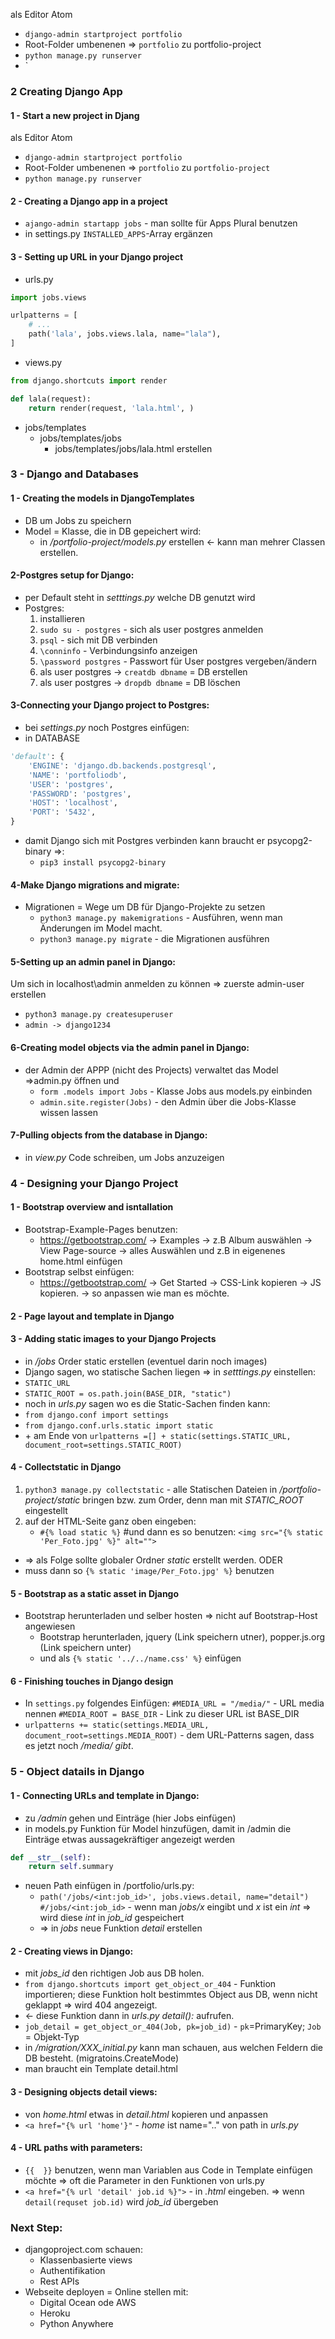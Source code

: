 als Editor Atom
* `django-admin startproject portfolio`
* Root-Folder umbenenen => `portfolio` zu portfolio-project
* `python manage.py runserver`
* `
### 2 Creating Django App
#### 1 - Start a new project in Djang
als Editor Atom
* `django-admin startproject portfolio`
* Root-Folder umbenenen => `portfolio` zu `portfolio-project`
* `python manage.py runserver`
#### 2 - Creating a Django app in a project
* `ajango-admin startapp jobs` - man sollte für Apps Plural benutzen
* in settings.py `INSTALLED_APPS`-Array ergänzen
#### 3 - Setting up URL in your Django project
* urls.py
```python
import jobs.views 

urlpatterns = [
    # ...
    path('lala', jobs.views.lala, name="lala"),
]
```
* views.py
```python
from django.shortcuts import render

def lala(request):
    return render(request, 'lala.html', )
```
* jobs/templates
    * jobs/templates/jobs
        * jobs/templates/jobs/lala.html erstellen
### 3 - Django and Databases
#### 1 - Creating the models in DjangoTemplates
* DB um Jobs zu speichern
* Model = Klasse, die in DB gepeichert wird:
    * in */portfolio-project/models.py* erstellen <- kann man mehrer Classen erstellen.

#### 2-Postgres setup for Django:
* per Default steht in *setttings.py* welche DB genutzt wird
* Postgres:
    1. installieren
    2. `sudo su - postgres` - sich als user postgres anmelden
    3. `psql` - sich mit DB verbinden
    4. `\conninfo` - Verbindungsinfo anzeigen
    5. `\password postgres` - Passwort für User postgres vergeben/ändern
    6. als user postgres -> `creatdb dbname` = DB erstellen
    7. als user postgres -> `dropdb dbname` = DB löschen

#### 3-Connecting your Django project to Postgres:
* bei *settings.py* noch Postgres einfügen:
* in DATABASE
```python
'default': {
    'ENGINE': 'django.db.backends.postgresql',
    'NAME': 'portfoliodb',
    'USER': 'postgres',
    'PASSWORD': 'postgres',
    'HOST': 'localhost',
    'PORT': '5432',
}
```
* damit Django sich mit Postgres verbinden kann braucht er psycopg2-binary =>:
    * `pip3 install psycopg2-binary`

#### 4-Make Django migrations and migrate:
* Migrationen = Wege um DB für Django-Projekte zu setzen
    * `python3 manage.py makemigrations` - Ausführen, wenn man Änderungen im Model macht.
    * `python3 manage.py migrate` - die Migrationen ausführen

#### 5-Setting up an admin panel in Django:
Um sich in localhost\admin anmelden zu können => zuerste admin-user erstellen
* `python3 manage.py createsuperuser`
* `admin -> django1234`

#### 6-Creating model objects via the admin panel in Django:
* der Admin der APPP (nicht des Projects) verwaltet das Model =>admin.py öffnen und
    * `form .models import Jobs` - Klasse Jobs aus models.py einbinden
    * `admin.site.register(Jobs)` - den Admin über die Jobs-Klasse wissen lassen

#### 7-Pulling objects from the database in Django:
* in *view.py* Code schreiben, um Jobs anzuzeigen

### 4 - Designing your Django Project
#### 1 - Bootstrap overview and isntallation
* Bootstrap-Example-Pages benutzen:
    * https://getbootstrap.com/ -> Examples -> z.B Album auswählen -> View Page-source -> alles Auswählen und z.B in eigenenes home.html einfügen
* Bootstrap selbst einfügen:
    * https://getbootstrap.com/ -> Get Started -> CSS-Link kopieren -> JS kopieren. -> so anpassen wie man es möchte.

#### 2 - Page layout and template in Django

#### 3 - Adding static images to your Django Projects
* in */jobs* Order static erstellen (eventuel darin noch images)
* Django sagen, wo statische Sachen liegen => in *setttings.py* einstellen:
* `STATIC_URL`
* `STATIC_ROOT = os.path.join(BASE_DIR, "static")`
* noch in *urls.py* sagen wo es die Static-Sachen finden kann:
* `from django.conf import settings`
* `from django.conf.urls.static import static`
* \+ am Ende von `urlpatterns =[] + static(settings.STATIC_URL, document_root=settings.STATIC_ROOT)`

#### 4 - Collectstatic in Django
1. `python3 manage.py collectstatic` - alle Statischen Dateien in */portfolio-project/static* bringen bzw. zum Order, denn man mit *STATIC_ROOT* eingestellt
2. auf der HTML-Seite ganz oben eingeben:
    * `#{% load static %}`
    #und dann es so benutzen: `<img src="{% static 'Per_Foto.jpg' %}" alt="">` 
* => als Folge sollte globaler Ordner *static* erstellt werden.
ODER
* muss dann so `{% static 'image/Per_Foto.jpg' %}` benutzen

#### 5 - Bootstrap as a static asset in Django
* Bootstrap herunterladen und selber hosten => nicht auf Bootstrap-Host angewiesen
    * Bootstrap herunterladen, jquery (Link speichern utner), popper.js.org (Link speichern unter)
    * und als `{% static '../../name.css' %}` einfügen

#### 6 - Finishing touches in Django design
* In `settings.py` folgendes Einfügen:
`#MEDIA_URL = "/media/"` - URL media nennen
`#MEDIA_ROOT = BASE_DIR` - Link zu dieser URL ist BASE_DIR
* `urlpatterns += static(settings.MEDIA_URL, document_root=settings.MEDIA_ROOT)` - dem URL-Patterns sagen, dass es jetzt noch */media/ gibt*.

### 5 - Object datails in Django
#### 1 - Connecting URLs and template in Django:
* zu */admin* gehen und Einträge (hier Jobs einfügen)
* in models.py Funktion für Model hinzufügen, damit in /admin die Einträge etwas aussagekräftiger angezeigt werden
```python
def __str__(self):
    return self.summary
```   
* neuen Path einfügen in /portfolio/urls.py:
    * `path('/jobs/<int:job_id>', jobs.views.detail, name="detail")  #/jobs/<int:job_id>` - wenn man *jobs/x* eingibt und *x* ist ein *int* => wird diese *int* in *job_id* gespeichert
    * => in *jobs* neue Funktion *detail* erstellen

#### 2 - Creating views in Django:
* mit *jobs_id* den richtigen Job aus DB holen.
* `from django.shortcuts import get_object_or_404` - Funktion importieren; diese Funktion holt bestimmtes Object aus DB, wenn nicht geklappt => wird 404 angezeigt.
* <- diese Funktion dann in *urls.py detail():* aufrufen.
* `job_detail = get_object_or_404(Job, pk=job_id)` - `pk`=PrimaryKey; `Job` = Objekt-Typ
* in */migration/XXX_initial.py* kann man schauen, aus welchen Feldern die DB besteht. (migratoins.CreateMode)
* man braucht ein Template detail.html

#### 3 - Designing objects detail views:
* von *home.html* etwas in *detail.html* kopieren und anpassen
* `<a href="{% url 'home'}"` - *home* ist name=".." von path in *urls.py*

#### 4 - URL paths with parameters:
* `{{  }}` benutzen, wenn man Variablen aus Code in Template einfügen möchte => oft die Parameter in den Funktionen von urls.py
* `<a href="{% url 'detail' job.id %}">` - in *.html* eingeben. => wenn `detail(requset job.id)` wird *job_id* übergeben


### Next Step:
* djangoproject.com schauen:
    * Klassenbasierte views
    * Authentifikation
    * Rest APIs
* Webseite deployen = Online stellen mit:
    * Digital Ocean ode AWS
    * Heroku
    * Python Anywhere
